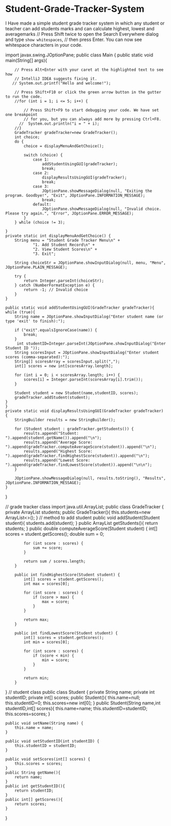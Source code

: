 # Student-Grade-Tracker-System
I Have made a simple student grade tracker system in which any student or teacher can add students marks and can calculate highest, lowest and averagemarks 
// Press Shift twice to open the Search Everywhere dialog and type `show whitespaces`,
// then press Enter. You can now see whitespace characters in your code.

import javax.swing.JOptionPane;
public class Main {
    public static void main(String[] args){

        // Press Alt+Enter with your caret at the highlighted text to see how
        // IntelliJ IDEA suggests fixing it.
       // System.out.printf("Hello and welcome!");

        // Press Shift+F10 or click the green arrow button in the gutter to run the code.
        //for (int i = 1; i <= 5; i++) {

            // Press Shift+F9 to start debugging your code. We have set one breakpoint
            // for you, but you can always add more by pressing Ctrl+F8.
          //  System.out.println("i = " + i);
        //}
        GradeTracker gradeTracker=new GradeTracker();
        int choice;
        do {
            choice = displayMenuAndGetChoice();

            switch (choice) {
                case 1:
                    addStudentUsingGUI(gradeTracker);
                    break;
                case 2:
                    displayResultsUsingGUI(gradeTracker);
                    break;
                case 3:
                    JOptionPane.showMessageDialog(null, "Exiting the program. Goodbye!", "Exit", JOptionPane.INFORMATION_MESSAGE);
                    break;
                default:
                    JOptionPane.showMessageDialog(null, "Invalid choice. Please try again.", "Error", JOptionPane.ERROR_MESSAGE);
            }
        } while (choice != 3);

    }
    private static int displayMenuAndGetChoice() {
        String menu = "Student Grade Tracker Menu\n" +
                "1. Add Student Record\n" +
                "2. View Student Scores\n" +
                "3. Exit";

        String choiceStr = JOptionPane.showInputDialog(null, menu, "Menu", JOptionPane.PLAIN_MESSAGE);

        try {
            return Integer.parseInt(choiceStr);
        } catch (NumberFormatException e) {
            return -1; // Invalid choice
        }
    }

    public static void addStudentUsingGUI(GradeTracker gradeTracker){
    while (true){
        String name = JOptionPane.showInputDialog("Enter student name (or type 'exit' to finish):");

        if ("exit".equalsIgnoreCase(name)) {
            break;
        }
         int studentID=Integer.parseInt(JOptionPane.showInputDialog("Enter Student ID "));
        String scoresInput = JOptionPane.showInputDialog("Enter student scores (comma-separated):");
        String[] scoresArray = scoresInput.split(",");
        int[] scores = new int[scoresArray.length];

        for (int i = 0; i < scoresArray.length; i++) {
            scores[i] = Integer.parseInt(scoresArray[i].trim());
        }

        Student student = new Student(name,studentID, scores);
        gradeTracker.addStudent(student);
    }
    }
    private static void displayResultsUsingGUI(GradeTracker gradeTracker) {
        StringBuilder results = new StringBuilder();

        for (Student student : gradeTracker.getStudents()) {
            results.append("Student: ").append(student.getName()).append("\n");
            results.append("Average Score: ").append(gradeTracker.computeAverageScore(student)).append("\n");
            results.append("Highest Score: ").append(gradeTracker.findHighestScore(student)).append("\n");
            results.append("Lowest Score: ").append(gradeTracker.findLowestScore(student)).append("\n\n");
        }

        JOptionPane.showMessageDialog(null, results.toString(), "Results", JOptionPane.INFORMATION_MESSAGE);
    }
}

// grade tracker class 
import java.util.ArrayList;
public class GradeTracker {
   private ArrayList<Student> students;
   public GradeTracker(){
       this.students=new ArrayList<>();
   }
   // method to add student
    public void addStudent(Student student){
       students.add(student);
   }
   public ArrayList<Student> getStudents(){
       return students;
   }
   public double computeAverageScore(Student student) {
           int[] scores = student.getScores();
            double sum = 0;

            for (int score : scores) {
                sum += score;
            }

            return sum / scores.length;
        }

        public int findHighestScore(Student student) {
            int[] scores = student.getScores();
            int max = scores[0];

            for (int score : scores) {
                if (score > max) {
                    max = score;
                }
            }

            return max;
        }

        public int findLowestScore(Student student) {
            int[] scores = student.getScores();
            int min = scores[0];

            for (int score : scores) {
                if (score < min) {
                    min = score;
                }
            }

            return min;
        }


}
// student class 
public class Student {
    private String name;
    private int studentID;
    private int[] scores;
    public Student(){
        this.name=null;
        this.studentID=0;
        this.scores=new int[0];
    }
    public Student(String name,int studentID,int[] scores){
        this.name=name;
        this.studentID=studentID;
        this.scores=scores;
    }

    public void setName(String name) {
        this.name = name;
    }

    public void setStudentID(int studentID) {
        this.studentID = studentID;
    }

    public void setScores(int[] scores) {
        this.scores = scores;
    }
    public String getName(){
        return name;
    }
    public int getStudentID(){
        return studentID;
    }
    public int[] getScores(){
        return scores;
    }
}

